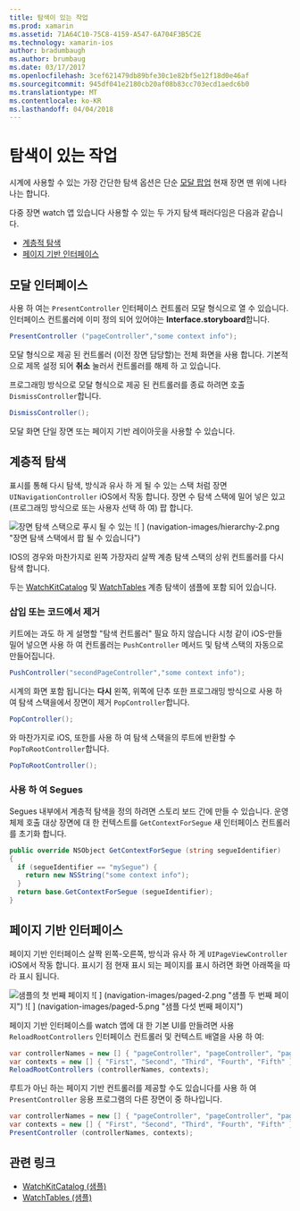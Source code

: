 ```yaml
---
title: 탐색이 있는 작업
ms.prod: xamarin
ms.assetid: 71A64C10-75C8-4159-A547-6A704F3B5C2E
ms.technology: xamarin-ios
author: bradumbaugh
ms.author: brumbaug
ms.date: 03/17/2017
ms.openlocfilehash: 3cef621479db89bfe30c1e82bf5e12f18d0e46af
ms.sourcegitcommit: 945df041e2180cb20af08b83cc703ecd1aedc6b0
ms.translationtype: MT
ms.contentlocale: ko-KR
ms.lasthandoff: 04/04/2018
---
```

# <a name="working-with-navigation"></a>탐색이 있는 작업

시계에 사용할 수 있는 가장 간단한 탐색 옵션은 단순 [모달 팝업](#modal) 현재 장면 맨 위에 나타나는 합니다.

다중 장면 watch 앱 있습니다 사용할 수 있는 두 가지 탐색 패러다임은 다음과 같습니다.

- [계층적 탐색](#Hierarchical_Navigation)
- [페이지 기반 인터페이스](#Page-Based_Interfaces)

<a name="modal"/>

## <a name="modal-interfaces"></a>모달 인터페이스

사용 하 여는 `PresentController` 인터페이스 컨트롤러 모달 형식으로 열 수 있습니다. 인터페이스 컨트롤러에 이미 정의 되어 있어야는 **Interface.storyboard**합니다.

```csharp
PresentController ("pageController","some context info");
```

모달 형식으로 제공 된 컨트롤러 (이전 장면 담당할)는 전체 화면을 사용 합니다. 기본적으로 제목 설정 되어 **취소** 눌러서 컨트롤러를 해제 하 고 있습니다.

프로그래밍 방식으로 모달 형식으로 제공 된 컨트롤러를 종료 하려면 호출 `DismissController`합니다.

```csharp
DismissController();
```

모달 화면 단일 장면 또는 페이지 기반 레이아웃을 사용할 수 있습니다.

<a name="Hierarchical_Navigation"/>

## <a name="hierarchical-navigation"></a>계층적 탐색

표시를 통해 다시 탐색, 방식과 유사 하 게 될 수 있는 스택 처럼 장면 `UINavigationController` iOS에서 작동 합니다. 장면 수 탐색 스택에 밀어 넣은 있고 (프로그래밍 방식으로 또는 사용자 선택 하 여) 팝 합니다.

![](navigation-images/hierarchy-1.png "장면 탐색 스택으로 푸시 될 수 있는") ![ ] (navigation-images/hierarchy-2.png "장면 탐색 스택에서 팝 될 수 있습니다")

IOS의 경우와 마찬가지로 왼쪽 가장자리 살짝 계층 탐색 스택의 상위 컨트롤러를 다시 탐색 합니다.

두는 [WatchKitCatalog](https://developer.xamarin.com/samples/WatchKitCatalog) 및 [WatchTables](https://developer.xamarin.com/samples/WatchTables) 계층 탐색이 샘플에 포함 되어 있습니다.

### <a name="pushing-and-popping-in-code"></a>삽입 또는 코드에서 제거

키트에는 과도 하 게 설명할 "탐색 컨트롤러" 필요 하지 않습니다 시청 같이 iOS-만들 밀어 넣으면 사용 하 여 컨트롤러는 `PushController` 메서드 및 탐색 스택의 자동으로 만들어집니다.

```csharp
PushController("secondPageController","some context info");
```

시계의 화면 포함 됩니다는 **다시** 왼쪽, 위쪽에 단추 또한 프로그래밍 방식으로 사용 하 여 탐색 스택을에서 장면이 제거 `PopController`합니다.

```csharp
PopController();
```

와 마찬가지로 iOS, 또한를 사용 하 여 탐색 스택을의 루트에 반환할 수 `PopToRootController`합니다.

```csharp
PopToRootController();
```

### <a name="using-segues"></a>사용 하 여 Segues

Segues 내부에서 계층적 탐색을 정의 하려면 스토리 보드 간에 만들 수 있습니다. 운영 체제 호출 대상 장면에 대 한 컨텍스트를 `GetContextForSegue` 새 인터페이스 컨트롤러를 초기화 합니다.

```csharp
public override NSObject GetContextForSegue (string segueIdentifier)
{
  if (segueIdentifier == "mySegue") {
    return new NSString("some context info");
  }
  return base.GetContextForSegue (segueIdentifier);
}
```
<a name="Page-Based_Interfaces"/>

## <a name="page-based-interfaces"></a>페이지 기반 인터페이스

페이지 기반 인터페이스 살짝 왼쪽-오른쪽, 방식과 유사 하 게 `UIPageViewController` iOS에서 작동 합니다. 표시기 점 현재 표시 되는 페이지를 표시 하려면 화면 아래쪽을 따라 표시 됩니다.

![](navigation-images/paged-1.png "샘플의 첫 번째 페이지") ![ ] (navigation-images/paged-2.png "샘플 두 번째 페이지") ![ ] (navigation-images/paged-5.png "샘플 다섯 번째 페이지")


페이지 기반 인터페이스를 watch 앱에 대 한 기본 UI를 만들려면 사용 `ReloadRootControllers` 인터페이스 컨트롤러 및 컨텍스트 배열을 사용 하 여:

```csharp
var controllerNames = new [] { "pageController", "pageController", "pageController", "pageController", "pageController" };
var contexts = new [] { "First", "Second", "Third", "Fourth", "Fifth" };
ReloadRootControllers (controllerNames, contexts);
```

루트가 아닌 하는 페이지 기반 컨트롤러를 제공할 수도 있습니다를 사용 하 여 `PresentController` 응용 프로그램의 다른 장면이 중 하나입니다.

```csharp
var controllerNames = new [] { "pageController", "pageController", "pageController", "pageController", "pageController" };
var contexts = new [] { "First", "Second", "Third", "Fourth", "Fifth" };
PresentController (controllerNames, contexts);
```



## <a name="related-links"></a>관련 링크

- [WatchKitCatalog (샘플)](https://developer.xamarin.com/samples/monotouch/WatchKit/WatchKitCatalog/)
- [WatchTables (샘플)](https://developer.xamarin.com/samples/monotouch/WatchKit/WatchTables/)

